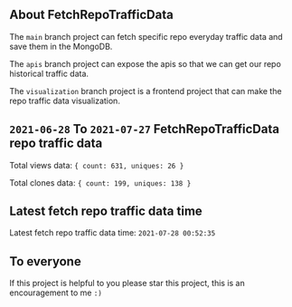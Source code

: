 ## About FetchRepoTrafficData

The `main` branch project can fetch specific repo everyday traffic data and save them in the MongoDB.

The `apis` branch project can expose the apis so that we can get our repo historical traffic data.

The `visualization` branch project is a frontend project that can make the repo traffic data visualization.

## `2021-06-28` To `2021-07-27` FetchRepoTrafficData repo traffic data

Total views data: `{ count: 631, uniques: 26 }`

Total clones data: `{ count: 199, uniques: 138 }`

## Latest fetch repo traffic data time

Latest fetch repo traffic data time: `2021-07-28 00:52:35`

## To everyone

If this project is helpful to you please star this project, this is an encouragement to me `:)`



